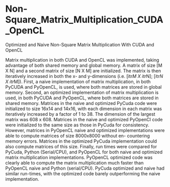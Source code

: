 # Non-Square_Matrix_Multiplication_CUDA_OpenCL
Optimized and Naive Non-Square Matrix Multiplication With CUDA and OpenCL

Matrix multiplication in both CUDA and OpenCL was implemented, taking advantage of both shared memory and global memory. A matrix of size [M X N] and a second matrix of size [N X M] are initialized. The matrix is then iteratively increased in both the x- and y-dimensions (i.e. [itr*M X itr*N]; [itr*N X itr*M]). First, a naive implementation of matrix multiplication, in both PyCUDA and PyOpenCL, is used, where both matrices are stored in global memory. Second, an optimized implementation of matrix multiplication is used, in both PyCUDA and PyOpenCL, where both matrices are stored in shared memory. Matrices in the naive and optimized PyCuda code were initialized to size 16x14 and 14x16, with each dimension in each matrix was iteratively increased by a factor of 1 to 38. The dimension of the largest matrix was 608 x 608. Matrices in the naive and optimized PyOpenCl code were initialized to the same size as those in PyCuda for consistency. However, matrices in PyOpenCL naive and optimized implementations were able to compute matrices of size 8000x8000 without en- countering memory errors. Matrices in the optimized PyCuda implementation could also compute matrices of this size. Finally, run times were compared for PyCuda, Python (Serial/CPU), and PyOpenCL for both naive and optimized matrix multiplication implementations. PyOpenCL optimized code was clearly able to compute the matrix multiplication much faster than PyOpenCL naive and Python (serial/CPU). PyCuda optimized and naive had similar run-times, with the optimized code barely outperforming the naive implementation.
